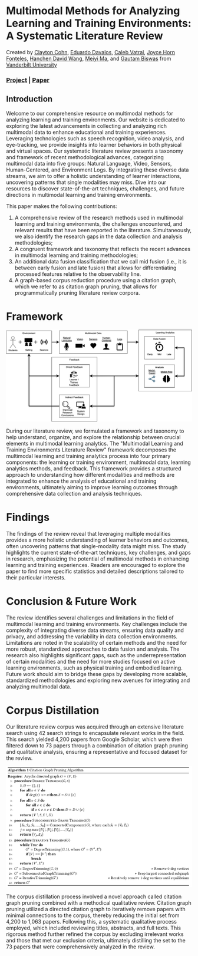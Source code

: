 # Multimodal Methods for Analyzing Learning and Training Environments: A Systematic Literature Review
Created by <a href="https://www.claytoncohn.com" target="_blank">Clayton Cohn</a>, <a href="https://edavalosanaya.github.io" target="_blank">Eduardo Davalos</a>, <a href="https://www.vatral.net" target="_blank">Caleb Vatral</a>, <a href="https://scholar.google.com/citations?user=6QmCCGEAAAAJ&hl=en" target="_blank">Joyce Horn Fonteles</a>, <a href="https://hcwdavid.github.io/" target="_blank">Hanchen David Wang</a>,  <a href="https://meiyima.github.io" target="_blank">Meiyi Ma</a>, and <a href="https://scholar.google.com/citations?user=-m5wrTkAAAAJ&hl=en" target="_black">Gautam Biswas</a> from <a href="https://www.vanderbilt.edu/" target="_blank">Vanderbilt University</a>

### [Project](https://oele-isis-vanderbilt.github.io/MMLTE_SLR) | [Paper](./static/pdfs/Examining_Multimodal_Methods_for_Analyzing_Learning_and_Training_Environments__A_Systematic_Literature_Review__ACM_Computing_Surveys_.pdf)

<!-- ## Citation
If you find our work useful in your research, please consider citing: -->

## Introduction

Welcome to our comprehensive resource on multimodal methods for analyzing learning and training environments. Our website is dedicated to exploring the latest advancements in collecting and analyzing rich multimodal data to enhance educational and training experiences. Leveraging technologies such as speech recognition, video analysis, and eye-tracking, we provide insights into learner behaviors in both physical and virtual spaces. Our systematic literature review presents a taxonomy and framework of recent methodological advances, categorizing multimodal data into five groups: Natural Language, Video, Sensors, Human-Centered, and Environment Logs. By integrating these diverse data streams, we aim to offer a holistic understanding of learner interactions, uncovering patterns that single modalities may miss. Dive into our resources to discover state-of-the-art techniques, challenges, and future directions in multimodal learning and training environments. 

This paper makes the following contributions:

1. A comprehensive review of the research methods used in multimodal learning and training environments, the challenges encountered, and relevant results that have been reported in the literature. Simultaneously, we also identify the research gaps in the data collection and analysis methodologies;
2. A congruent framework and taxonomy that reflects the recent advances in multimodal learning and training methodologies;
3. An additional data fusion classification that we call mid fusion (i.e., it is between early fusion and late fusion) that allows for differentiating processed features relative to the observability line.
4. A graph-based corpus reduction procedure using a citation graph, which we refer to as citation graph pruning, that allows for programmatically pruning literature review corpora.

# Framework

![](./static/images/20240502_architecture.png)

During our literature review, we formulated a framework and taxonomy to help understand, organize, and explore the relationship between crucial elements in multimodal learning analytics. The "Multimodal Learning and Training Environments Literature Review" framework decomposes the multimodal learning and training analytics process into four primary components: the learning or training environment, multimodal data, learning analytics methods, and feedback. This framework provides a structured approach to understanding how different modalities and methods are integrated to enhance the analysis of educational and training environments, ultimately aiming to improve learning outcomes through comprehensive data collection and analysis techniques.

# Findings

The findings of the review reveal that leveraging multiple modalities provides a more holistic understanding of learner behaviors and outcomes, often uncovering patterns that single-modality data might miss. The study highlights the current state-of-the-art techniques, key challenges, and gaps in research, emphasizing the potential of multimodal methods in enhancing learning and training experiences. Readers are encouraged to explore the paper to find more specific statistics and detailed descriptions tailored to their particular interests.

# Conclusion & Future Work

The review identifies several challenges and limitations in the field of multimodal learning and training environments. Key challenges include the complexity of integrating diverse data streams, ensuring data quality and privacy, and addressing the variability in data collection environments. Limitations are noted in the scalability of certain methods and the need for more robust, standardized approaches to data fusion and analysis. The research also highlights significant gaps, such as the underrepresentation of certain modalities and the need for more studies focused on active learning environments, such as physical training and embodied learning. Future work should aim to bridge these gaps by developing more scalable, standardized methodologies and exploring new avenues for integrating and analyzing multimodal data.

# Corpus Distillation

Our literature review corpus was acquired through an extensive literature search using 42 search strings to encapsulate relevant works in the field. This search yielded 4,200 papers from Google Scholar, which were then filtered down to 73 papers through a combination of citation graph pruning and qualitative analysis, ensuring a representative and focused dataset for the review.

![](/static/images/cgp.png)

The corpus distillation process involved a novel approach called citation graph pruning combined with a methodical qualitative review. Citation graph pruning utilized a directed citation graph to iteratively remove papers with minimal connections to the corpus, thereby reducing the initial set from 4,200 to 1,063 papers. Following this, a systematic qualitative process employed, which included reviewing titles, abstracts, and full texts. This rigorous method further refined the corpus by excluding irrelevant works and those that met our exclusion criteria, ultimately distilling the set to the 73 papers that were comprehensively analyzed in the review.

